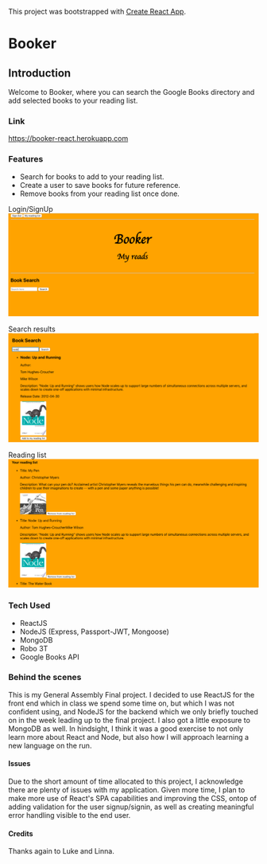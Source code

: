 This project was bootstrapped with [Create React App](https://github.com/facebook/create-react-app).

# Booker

## Introduction

Welcome to Booker, where you can search the Google Books directory and add selected books to your reading list.

### Link
https://booker-react.herokuapp.com


### Features

* Search for books to add to your reading list.
* Create a user to save books for future reference.
* Remove books from your reading list once done.

Login/SignUp
![homescreen](/images/Home.png)

Search results
![searchResults](/images/Search.png)

Reading list
![readingList](/images/ReadingList.png)

### Tech Used

* ReactJS
* NodeJS (Express, Passport-JWT, Mongoose)
* MongoDB
* Robo 3T
* Google Books API

### Behind the scenes

This is my General Assembly Final project.  I decided to use ReactJS for the front end which in class we spend some time on, but which I was not confident using, and NodeJS for the backend which we only briefly touched on in the week leading up to the final project.  I also got a little exposure to MongoDB as well.  In hindsight, I think it was a good exercise to not only learn more about React and Node, but also how I will approach learning a new language on the run.


#### Issues

Due to the short amount of time allocated to this project, I acknowledge there are plenty of issues with my application.  Given more time, I plan to make more use of React's SPA capabilities and improving the CSS, ontop of adding validation for the user signup/signin, as well as creating meaningful error handling visible to the end user. 


#### Credits

Thanks again to Luke and Linna.


